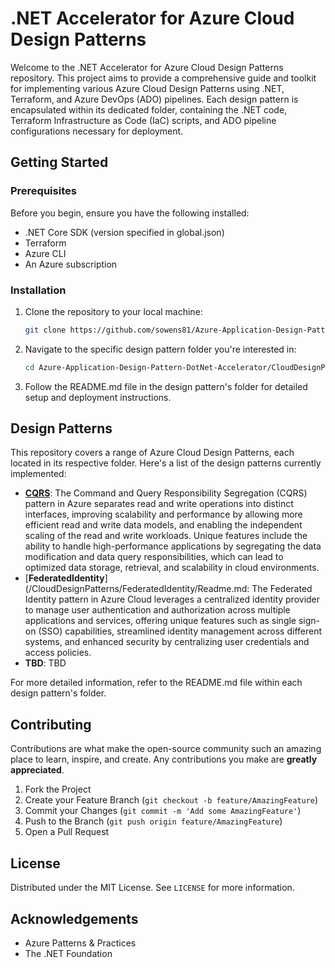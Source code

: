 # .NET Accelerator for Azure Cloud Design Patterns

Welcome to the .NET Accelerator for Azure Cloud Design Patterns repository. This project aims to provide a comprehensive guide and toolkit for implementing various Azure Cloud Design Patterns using .NET, Terraform, and Azure DevOps (ADO) pipelines. Each design pattern is encapsulated within its dedicated folder, containing the .NET code, Terraform Infrastructure as Code (IaC) scripts, and ADO pipeline configurations necessary for deployment.

## Getting Started

### Prerequisites

Before you begin, ensure you have the following installed:
- .NET Core SDK (version specified in global.json)
- Terraform
- Azure CLI
- An Azure subscription

### Installation

1. Clone the repository to your local machine:

   ```bash
   git clone https://github.com/sowens81/Azure-Application-Design-Pattern-DotNet-Accelerator.git
   ```

2. Navigate to the specific design pattern folder you're interested in:

   ```bash
   cd Azure-Application-Design-Pattern-DotNet-Accelerator/CloudDesignPatterns/<design-pattern-name>
   ```

3. Follow the README.md file in the design pattern's folder for detailed setup and deployment instructions.

## Design Patterns

This repository covers a range of Azure Cloud Design Patterns, each located in its respective folder. Here's a list of the design patterns currently implemented:

- [**CQRS**](/CloudDesignPatterns/CQRS/Readme.md): 
The Command and Query Responsibility Segregation (CQRS) pattern in Azure separates read and write operations into distinct interfaces, improving scalability and performance by allowing more efficient read and write data models, and enabling the independent scaling of the read and write workloads. Unique features include the ability to handle high-performance applications by segregating the data modification and data query responsibilities, which can lead to optimized data storage, retrieval, and scalability in cloud environments.
- [**FederatedIdentity**](/CloudDesignPatterns/FederatedIdentity/Readme.md: The Federated Identity pattern in Azure Cloud leverages a centralized identity provider to manage user authentication and authorization across multiple applications and services, offering unique features such as single sign-on (SSO) capabilities, streamlined identity management across different systems, and enhanced security by centralizing user credentials and access policies.
- **TBD**: TBD

For more detailed information, refer to the README.md file within each design pattern's folder.

## Contributing

Contributions are what make the open-source community such an amazing place to learn, inspire, and create. Any contributions you make are **greatly appreciated**.

1. Fork the Project
2. Create your Feature Branch (`git checkout -b feature/AmazingFeature`)
3. Commit your Changes (`git commit -m 'Add some AmazingFeature'`)
4. Push to the Branch (`git push origin feature/AmazingFeature`)
5. Open a Pull Request

## License

Distributed under the MIT License. See `LICENSE` for more information.

## Acknowledgements

- Azure Patterns & Practices
- The .NET Foundation